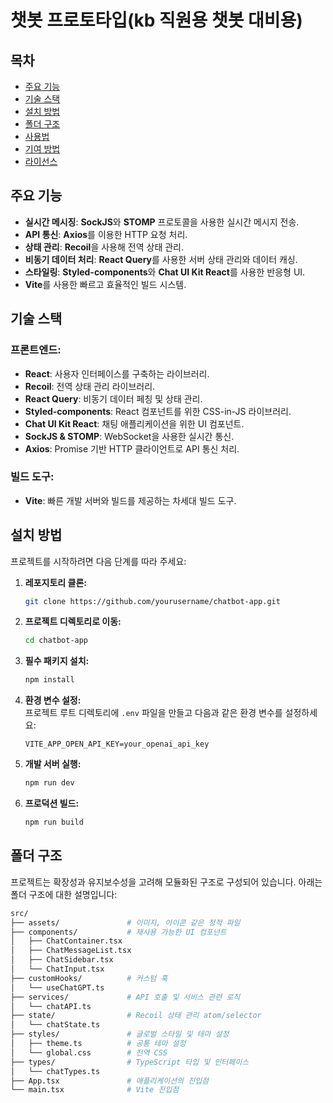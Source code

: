 # 챗봇 프로토타입(kb 직원용 챗봇 대비용)

## **목차**

- [주요 기능](#주요-기능)
- [기술 스택](#기술-스택)
- [설치 방법](#설치-방법)
- [폴더 구조](#폴더-구조)
- [사용법](#사용법)
- [기여 방법](#기여-방법)
- [라이선스](#라이선스)

## **주요 기능**

- **실시간 메시징**: **SockJS**와 **STOMP** 프로토콜을 사용한 실시간 메시지 전송.
- **API 통신**: **Axios**를 이용한 HTTP 요청 처리.
- **상태 관리**: **Recoil**을 사용해 전역 상태 관리.
- **비동기 데이터 처리**: **React Query**를 사용한 서버 상태 관리와 데이터 캐싱.
- **스타일링**: **Styled-components**와 **Chat UI Kit React**를 사용한 반응형 UI.
- **Vite**를 사용한 빠르고 효율적인 빌드 시스템.

## **기술 스택**

### **프론트엔드:**

- **React**: 사용자 인터페이스를 구축하는 라이브러리.
- **Recoil**: 전역 상태 관리 라이브러리.
- **React Query**: 비동기 데이터 페칭 및 상태 관리.
- **Styled-components**: React 컴포넌트를 위한 CSS-in-JS 라이브러리.
- **Chat UI Kit React**: 채팅 애플리케이션을 위한 UI 컴포넌트.
- **SockJS & STOMP**: WebSocket을 사용한 실시간 통신.
- **Axios**: Promise 기반 HTTP 클라이언트로 API 통신 처리.

### **빌드 도구:**

- **Vite**: 빠른 개발 서버와 빌드를 제공하는 차세대 빌드 도구.

## **설치 방법**

프로젝트를 시작하려면 다음 단계를 따라 주세요:

1. **레포지토리 클론:**

   ```bash
   git clone https://github.com/yourusername/chatbot-app.git
   ```

2. **프로젝트 디렉토리로 이동:**

   ```bash
   cd chatbot-app
   ```

3. **필수 패키지 설치:**

   ```bash
   npm install
   ```

4. **환경 변수 설정:**  
   프로젝트 루트 디렉토리에 `.env` 파일을 만들고 다음과 같은 환경 변수를 설정하세요:
   ```plaintext
   VITE_APP_OPEN_API_KEY=your_openai_api_key
   ```
5. **개발 서버 실행:**

   ```bash
   npm run dev
   ```

6. **프로덕션 빌드:**
   ```bash
   npm run build
   ```

## **폴더 구조**

프로젝트는 확장성과 유지보수성을 고려해 모듈화된 구조로 구성되어 있습니다. 아래는 폴더 구조에 대한 설명입니다:

```bash
src/
├── assets/               # 이미지, 아이콘 같은 정적 파일
├── components/           # 재사용 가능한 UI 컴포넌트
│   ├── ChatContainer.tsx
│   ├── ChatMessageList.tsx
│   ├── ChatSidebar.tsx
│   └── ChatInput.tsx
├── customHooks/          # 커스텀 훅
│   └── useChatGPT.ts
├── services/             # API 호출 및 서비스 관련 로직
│   └── chatAPI.ts
├── state/                # Recoil 상태 관리 atom/selector
│   └── chatState.ts
├── styles/               # 글로벌 스타일 및 테마 설정
│   ├── theme.ts          # 공통 테마 설정
│   └── global.css        # 전역 CSS
├── types/                # TypeScript 타입 및 인터페이스
│   └── chatTypes.ts
├── App.tsx               # 애플리케이션의 진입점
└── main.tsx              # Vite 진입점
```
